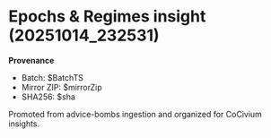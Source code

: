 # Epochs & Regimes insight (20251014_232531)

**Provenance**
- Batch: $BatchTS
- Mirror ZIP: $mirrorZip
- SHA256: $sha

Promoted from advice-bombs ingestion and organized for CoCivium insights.
